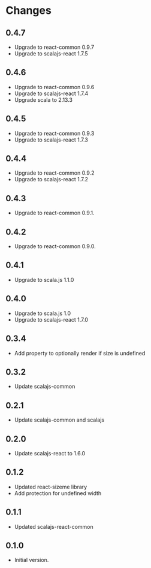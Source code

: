 # Changes

## 0.4.7

* Upgrade to react-common 0.9.7
* Upgrade to scalajs-react 1.7.5

## 0.4.6

* Upgrade to react-common 0.9.6
* Upgrade to scalajs-react 1.7.4
* Upgrade scala to 2.13.3

## 0.4.5

* Upgrade to react-common 0.9.3
* Upgrade to scalajs-react 1.7.3

## 0.4.4

* Upgrade to react-common 0.9.2
* Upgrade to scalajs-react 1.7.2

## 0.4.3

* Upgrade to react-common 0.9.1.

## 0.4.2

* Upgrade to react-common 0.9.0.

## 0.4.1

* Upgrade to scala.js 1.1.0

## 0.4.0

* Upgrade to scala.js 1.0
* Upgrade to scalajs-react 1.7.0

## 0.3.4

* Add property to optionally render if size is undefined

## 0.3.2

* Update scalajs-common

## 0.2.1

* Update scalajs-common and scalajs

## 0.2.0

* Update scalajs-react to 1.6.0

## 0.1.2

* Updated react-sizeme library
* Add protection for undefined width

## 0.1.1

* Updated scalajs-react-common

## 0.1.0

* Initial version.
